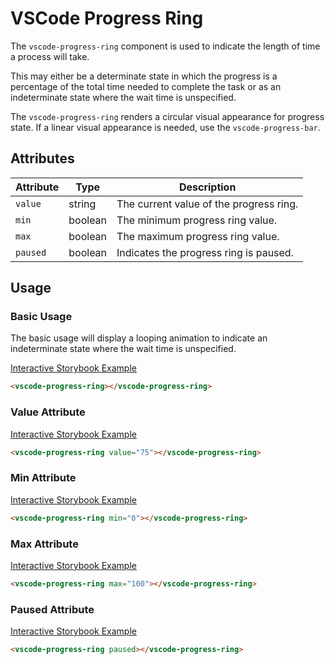 # VSCode Progress Ring

The `vscode-progress-ring` component is used to indicate the length of time a process will take.

This may either be a determinate state in which the progress is a percentage of the total time needed to complete the task or as an indeterminate state where the wait time is unspecified.

The `vscode-progress-ring` renders a circular visual appearance for progress state. If a linear visual appearance is needed, use the `vscode-progress-bar`.

## Attributes

| Attribute | Type    | Description                             |
| --------- | ------- | --------------------------------------- |
| `value`   | string  | The current value of the progress ring. |
| `min`     | boolean | The minimum progress ring value.        |
| `max`     | boolean | The maximum progress ring value.        |
| `paused`  | boolean | Indicates the progress ring is paused.  |

## Usage

### Basic Usage

The basic usage will display a looping animation to indicate an indeterminate state where the wait time is unspecified.

[Interactive Storybook Example](https://mttallac.azurewebsites.net/?path=/story/library-progress-ring--default)

```html
<vscode-progress-ring></vscode-progress-ring>
```

### Value Attribute

[Interactive Storybook Example](https://mttallac.azurewebsites.net/?path=/story/library-progress-ring--with-value)

```html
<vscode-progress-ring value="75"></vscode-progress-ring>
```

### Min Attribute

[Interactive Storybook Example](https://mttallac.azurewebsites.net/?path=/story/library-progress-ring--with-value)

```html
<vscode-progress-ring min="0"></vscode-progress-ring>
```

### Max Attribute

[Interactive Storybook Example](https://mttallac.azurewebsites.net/?path=/story/library-progress-ring--with-value)

```html
<vscode-progress-ring max="100"></vscode-progress-ring>
```

### Paused Attribute

[Interactive Storybook Example](https://mttallac.azurewebsites.net/?path=/story/library-progress-ring--with-paused)

```html
<vscode-progress-ring paused></vscode-progress-ring>
```
